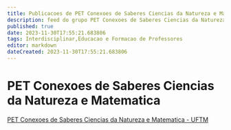 ```yaml
---
title: Publicacoes de PET Conexoes de Saberes Ciencias da Natureza e Matematica - UFTM
description: feed do grupo PET Conexoes de Saberes Ciencias da Natureza e Matematica - UFTM
published: true
date: 2023-11-30T17:55:21.683806
tags: Interdisciplinar,Educacao e Formacao de Professores
editor: markdown
dateCreated: 2023-11-30T17:55:21.683806
---
```


# PET Conexoes de Saberes Ciencias da Natureza e Matematica
[PET Conexoes de Saberes Ciencias da Natureza e Matematica - UFTM](/grupo/268PETConexoesdeSaberesCienciasdaNaturezaeMatematicaUFTM.md)